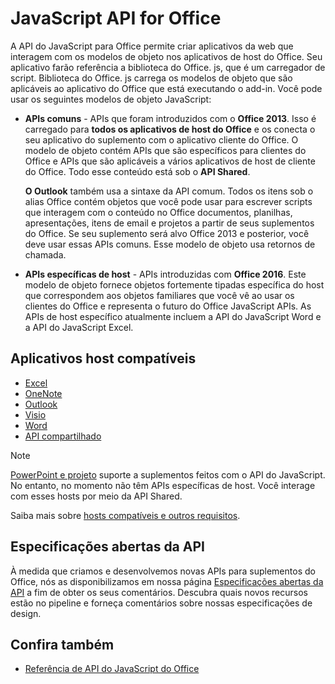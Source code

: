# <a name="javascript-api-for-office"></a>JavaScript API for Office

A API do JavaScript para Office permite criar aplicativos da web que interagem com os modelos de objeto nos aplicativos de host do Office. Seu aplicativo farão referência a biblioteca do Office. js, que é um carregador de script. Biblioteca do Office. js carrega os modelos de objeto que são aplicáveis ao aplicativo do Office que está executando o add-in. Você pode usar os seguintes modelos de objeto JavaScript:

- **APIs comuns** - APIs que foram introduzidos com o **Office 2013**. Isso é carregado para **todos os aplicativos de host do Office** e os conecta o seu aplicativo do suplemento com o aplicativo cliente do Office. O modelo de objeto contém APIs que são específicos para clientes do Office e APIs que são aplicáveis a vários aplicativos de host de cliente do Office. Todo esse conteúdo está sob o **API Shared**. 

  **O Outlook** também usa a sintaxe da API comum. Todos os itens sob o alias Office contém objetos que você pode usar para escrever scripts que interagem com o conteúdo no Office documentos, planilhas, apresentações, itens de email e projetos a partir de seus suplementos do Office. Se seu suplemento será alvo Office 2013 e posterior, você deve usar essas APIs comuns. Esse modelo de objeto usa retornos de chamada.

- **APIs específicas de host** - APIs introduzidas com **Office 2016**. Este modelo de objeto fornece objetos fortemente tipadas específica do host que correspondem aos objetos familiares que você vê ao usar os clientes do Office e representa o futuro do Office JavaScript APIs. As APIs de host específico atualmente incluem a API do JavaScript Word e a API do JavaScript Excel.

## <a name="supported-host-applications"></a>Aplicativos host compatíveis

- [Excel](overview/excel-add-ins-reference-overview.md)
- [OneNote](overview/onenote-add-ins-javascript-reference.md)
- [Outlook](requirement-sets/outlook-api-requirement-sets.md)
- [Visio](overview/visio-javascript-reference-overview.md)
- [Word](overview/word-add-ins-reference-overview.md)
- [API compartilhado](requirement-sets/office-add-in-requirement-sets.md)

> [!NOTE] 
> [PowerPoint e projeto](requirement-sets/powerpoint-and-project-note.md) suporte a suplementos feitos com o API do JavaScript. No entanto, no momento não têm APIs específicas de host. Você interage com esses hosts por meio da API Shared.

Saiba mais sobre [hosts compatíveis e outros requisitos](https://docs.microsoft.com/office/dev/add-ins/concepts/requirements-for-running-office-add-ins).

## <a name="open-api-specifications"></a>Especificações abertas da API

À medida que criamos e desenvolvemos novas APIs para suplementos do Office, nós as disponibilizamos em nossa página [Especificações abertas da API](openspec.md) a fim de obter os seus comentários. Descubra quais novos recursos estão no pipeline e forneça comentários sobre nossas especificações de design.

## <a name="see-also"></a>Confira também

- [Referência de API do JavaScript do Office](https://docs.microsoft.com/javascript/api/overview/office?view=office-js)
